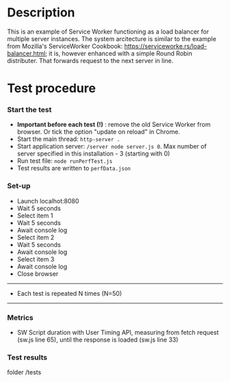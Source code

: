 # Description
This is an example of Service Worker functioning as a load balancer for multiple server instances. The system arcitecture is similar to the example from Mozilla's ServiceWorker Cookbook: https://serviceworke.rs/load-balancer.html; it is, however enhanced with a simple Round Robin distributer. That forwards request to the next server in line.  

# Test procedure
### Start the test
- __Important before each test (!)__ : remove the old Service Worker from browser. Or tick the option "update on reload" in Chrome. 
- Start the main thread: `http-server .`
- Start application server: `/server node server.js 0`. Max number of server specified in this installation - 3 (starting with 0)
- Run test file: `node runPerfTest.js`
- Test results are written to `perfData.json`

### Set-up
- Launch localhot:8080
- Wait 5 seconds
- Select item 1
- Wait 5 seconds
- Await console log
- Select item 2
- Wait 5 seconds
- Await console log
- Select item 3
- Await console log
- Close browser
--------------------------------------
-  Each test is repeated N times (N=50)
--------------------------------------

### Metrics
- SW Script duration with User Timing API, measuring from fetch request (sw.js line 65), until the response is loaded (sw.js line 33)

### Test results
folder /tests
